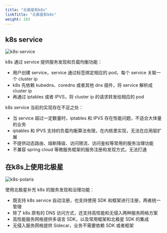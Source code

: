 ```yaml
---
title: "北极星和k8s"
linkTitle: "北极星和k8s"
weight: 103
---
```



## k8s service

![k8s-service](../图片/北极星和k8s/k8s-service.png)

k8s 通过 service 提供服务发现和负载均衡功能：

- 用户创建 service，service 通过标签绑定相应的 pod，每个 service 关联一个 cluster ip
- k8s 先依赖 kubedns、coredns 或者其他 dns 插件，将 service 解析成 cluster ip
- 再通过 iptables 或者 IPVS，将 cluster ip 的请求转发给相应的 pod

k8s service 当前的实现存在不足之处：

- 当 service 超过一定数量时，iptables 和 IPVS 存在性能问题，不适合大体量的业务
- iptables 和 IPVS 支持的负载均衡算法有限，在内核里实现，无法在应用层扩展
- 不提供动态路由、熔断降级、访问限流、访问鉴权等常用的服务治理功能
- 不兼容 spring cloud 等微服务框架的服务注册和发现方式，无法打通

## 在k8s上使用北极星

![k8s-polaris](../图片/北极星和k8s/k8s-polaris.png)

使用北极星补充 k8s 的服务发现和治理功能：

- 既支持 k8s service 自动注册，也支持使用 SDK 和框架进行注册，两者统一管理
- 除了 k8s 原有的 DNS 访问方式，还支持高性能和无侵入两种服务网格方案
- 高性能服务网格提供多语言 SDK，以及常用框架和北极星 SDK 的集成
- 无侵入服务网格提供 Sidecar，业务不需要依赖 SDK 或者框架
